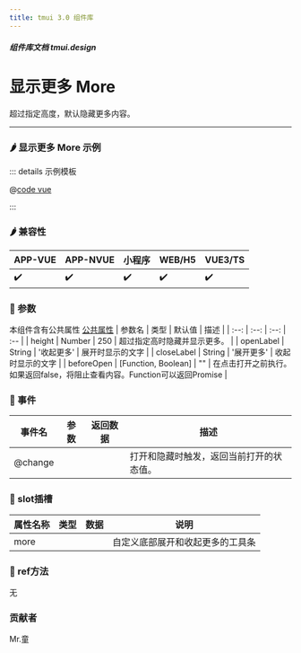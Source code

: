 ```yaml
---
title: tmui 3.0 组件库
---
```


<dirtoc></dirtoc>

##### 组件库文档 tmui.design

# 显示更多 More
超过指定高度，默认隐藏更多内容。

---

### :hot_pepper: 显示更多 More 示例

<webview url="https://tmui.design/h5/#/pages/showdata/more"></webview>

::: details 示例模板

@[code vue](pages/showdata/more.nvue)

:::

### :hot_pepper: 兼容性

| APP-VUE | APP-NVUE | 小程序 | WEB/H5 | VUE3/TS |
| --- | --- | --- | --- | --- |
| :heavy_check_mark: | :heavy_check_mark: | :heavy_check_mark: | :heavy_check_mark: | :heavy_check_mark: |

### :seedling: 参数
本组件含有公共属性 [公共属性](/doc/spec/组件公共样式.md)
| 参数名 | 类型 | 默认值 | 描述 |
| :--: | :--: | :--: | :-- |
| height | Number | 250 | 超过指定高时隐藏并显示更多。 |
| openLabel | String | '收起更多' | 展开时显示的文字 |
| closeLabel | String | '展开更多' | 收起时显示的文字 |
| beforeOpen | [Function, Boolean] | "" | 在点击打开之前执行。如果返回false，将阻止查看内容。Function可以返回Promise |

### :rose: 事件
| 事件名 | 参数 | 返回数据 | 描述 |
| --- | --- | --- | --- |
| @change |  |  | 打开和隐藏时触发，返回当前打开的状态值。 |

### :corn: slot插槽
| 属性名称 | 类型 | 数据 | 说明 |
| --- | --- | --- | --- |
| more |  |  | 自定义底部展开和收起更多的工具条 |

### :green_salad: ref方法
无

### 贡献者
Mr.童